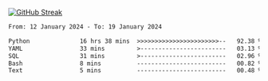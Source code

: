 [![GitHub Streak](https://streak-stats.demolab.com?user=renren-017&theme=sea&hide_border=true&background=DD272700)](https://git.io/streak-stats)

<!--START_SECTION:waka-->

```txt
From: 12 January 2024 - To: 19 January 2024

Python              16 hrs 38 mins  >>>>>>>>>>>>>>>>>>>>>>>--   92.38 %
YAML                33 mins         >------------------------   03.13 %
SQL                 31 mins         >------------------------   02.96 %
Bash                8 mins          -------------------------   00.82 %
Text                5 mins          -------------------------   00.48 %
```

<!--END_SECTION:waka-->
